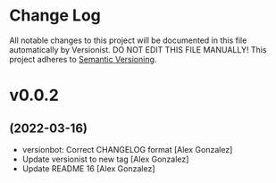 # Change Log

All notable changes to this project will be documented in this file
automatically by Versionist. DO NOT EDIT THIS FILE MANUALLY!
This project adheres to [Semantic Versioning](http://semver.org/).

# v0.0.2
## (2022-03-16)

* versionbot: Correct CHANGELOG format [Alex Gonzalez]
* Update versionist to new tag [Alex Gonzalez]
* Update README 16 [Alex Gonzalez]
